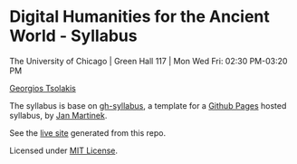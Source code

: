 # Digital Humanities for the Ancient World - Syllabus

The University of Chicago | Green Hall 117 | Mon Wed Fri: 02:30 PM-03:20 PM

[Georgios Tsolakis](https://tsolakisgeo.github.io/)

The syllabus is base on [gh-syllabus](https://github.com/jan-martinek/gh-syllabus), a template for a [Github Pages](https://pages.github.com) hosted syllabus, by [Jan Martinek](https://github.com/jan-martinek/gh-syllabus/tree/gh-pages).

See the [live site](https://tsolakisgeo.github.io/DHAW202/) generated from this repo.

Licensed under [MIT License](./LICENSE).

